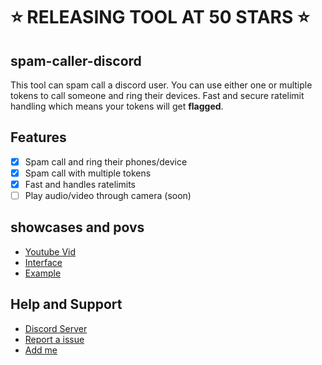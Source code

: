 # **⭐ RELEASING TOOL AT 50 STARS ⭐**

## spam-caller-discord
This tool can spam call a discord user. You can use either one or multiple tokens to call someone and ring their devices. Fast and secure ratelimit handling which means your tokens will get **flagged**.

## Features 
- [x] Spam call and ring their phones/device
- [x] Spam call with multiple tokens
- [x] Fast and handles ratelimits
- [ ] Play audio/video through camera (soon)   

## showcases and povs
- [Youtube Vid](https://youtu.be/Hnd40Eh97Jg)
- [Interface](https://github.com/airlone/spam-caller-discord/blob/main/images/!.PNG)
- [Example](https://github.com/airlone/spam-caller-discord/blob/main/images/@.PNG)

## Help and Support
- [Discord Server](https://discord.gg/9gzWYNrR)
- [Report a issue](https://github.com/airlone/discord-bot-spammer/issues/new)
- [Add me](https://discordapp.com/users/1003019817047044139)
